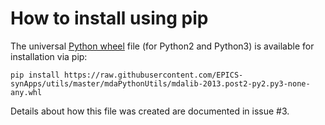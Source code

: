 # How to install using pip

The universal [Python wheel](https://pythonwheels.com/) file (for Python2 and Python3) is available for installation via pip:

    pip install https://raw.githubusercontent.com/EPICS-synApps/utils/master/mdaPythonUtils/mdalib-2013.post2-py2.py3-none-any.whl

Details about how this file was created are documented in issue #3.
